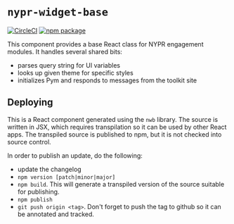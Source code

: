 # `nypr-widget-base`

[![CircleCI][build-badge]][build]
[![npm package][npm-badge]][npm]

This component provides a base React class for NYPR engagement modules. It handles several shared bits:

- parses query string for UI variables
- looks up given theme for specific styles
- initializes Pym and responds to messages from the toolkit site

[build-badge]: https://img.shields.io/circleci/project/github/nypublicradio/nypr-widget-base/master.svg?style=flat-square
[build]: https://circleci.com/gh/nypublicradio/nypr-widget-base

[npm-badge]: https://img.shields.io/npm/v/nypr-widget-base.svg
[npm]: https://www.npmjs.com/package/nypr-widget-base

## Deploying

This is a React component generated using the `nwb` library. The source is written in JSX, which requires transpilation so it can be used by other React apps. The transpiled source is published to npm, but it is not checked into source control.

In order to publish an update, do the following:

- update the changelog
- `npm version [patch|minor|major]`
- `npm build`. This will generate a transpiled version of the source suitable for publishing.
- `npm publish`
- `git push origin <tag>`. Don't forget to push the tag to github so it can be annotated and tracked.
